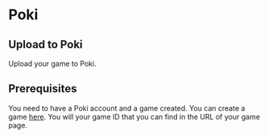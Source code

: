 # Poki

## Upload to Poki
Upload your game to Poki.

## Prerequisites

You need to have a Poki account and a game created.
You can create a game [here](https://developers.poki.com/).
You will your game ID that you can find in the URL of your game page.